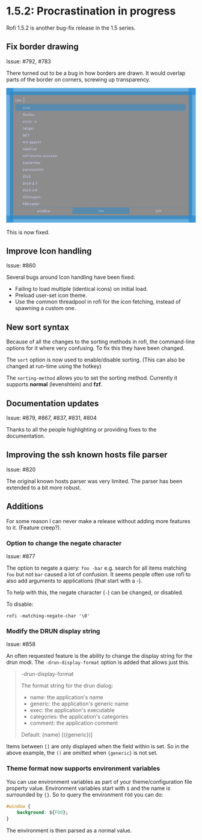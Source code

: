 # 1.5.2: Procrastination in progress

Rofi 1.5.2 is another bug-fix release in the 1.5 series. 


## Fix border drawing

Issue: #792, #783

There turned out to be a bug in how borders are drawn. It would overlap parts of the border on corners, screwing up
transparency.

![broken border](border-issue.png)

This is now fixed.

## Improve Icon handling

Issue: #860

Several bugs around Icon handling have been fixed:

* Failing to load multiple (identical icons) on initial load.
* Preload user-set icon theme.
* Use the common threadpool in rofi for the icon fetching, instead of spawning a custom one.


## New sort syntax

Because of all the changes to the sorting methods in rofi, the command-line options for it where very confusing.
To fix this they have been changed.

The `sort` option is now used to enable/disable sorting. (This can also be changed at run-time using the hotkey)

The `sorting-method` allows you to set the sorting method. Currently it supports **normal** (levenshtein) and **fzf**.

## Documentation updates

Issue: #879, #867, #837, #831, #804

Thanks to all the people highlighting or providing fixes to the documentation.

## Improving the ssh known hosts file parser

Issue: #820

The original known hosts parser was very limited. The parser has been extended to a bit more robust.

## Additions

For some reason I can never make a release without adding more features to it. (Feature creep?).

### Option to change the negate character

Issue: #877

The option to negate a query: `foo -bar` e.g. search for all items matching `foo` but not `bar` caused a lot of
confusion. It seems people often use rofi to also add arguments to applications (that start with a -).

To help with this, the negate character (`-`) can be changed, or disabled.

To disable:

```
rofi -matching-negate-char '\0'
```


### Modify the DRUN display string

Issue: #858

An often requested feature is the ability to change the display string for the drun modi.
The `-drun-display-format` option is added that allows just this.

> -drun-display-format
> 
> The format string for the drun dialog:
> * name: the application's name
> * generic: the application's generic name
> * exec: the application's executable
> * categories: the application's categories
> * comment: the application comment
> 
> Default: {name} [({generic})]

Items between `[]` are only displayed when the field within is set. So in the above example, the `()` are omitted when
`{generic}` is not set.


### Theme format now supports environment variables

You can use environment variables as part of your theme/configuration file property value.
Environment variables start with `$` and the name is surrounded by `{}`.
So to query the environment `FOO` you can do:

```css
#window {
    background: ${FOO};
}
```

The environment is then parsed as a normal value.
